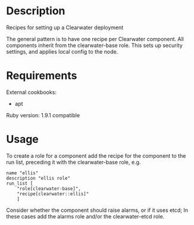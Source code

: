 Description
===========

Recipes for setting up a Clearwater deployment

The general pattern is to have one recipe per Clearwater component. 
All components inherit from the clearwater-base role.
This sets up security settings, and applies local config to the node.

Requirements
============

External cookbooks:
- apt

Ruby version:
1.9.1 compatible

Usage
=====

To create a role for a component add the recipe for the component to the
run list, preceding it with the clearwater-base role, e.g.

    name "ellis"
    description "ellis role"
    run_list [
        "role[clearwater-base]",
        "recipe[clearwater::ellis]"
        ] 

Consider whether the component should raise alarms, or if it uses etcd;
In these cases add the alarms role and/or the clearwater-etcd role.
